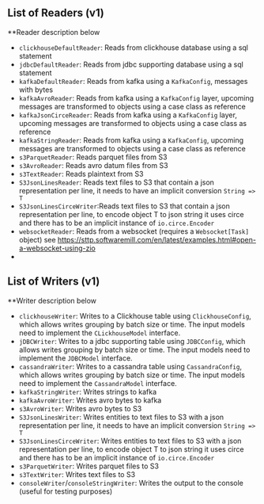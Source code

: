 ## List of Readers (v1)
**Reader description below
- `clickhouseDefaultReader`: Reads from clickhouse database using a sql statement
- `jdbcDefaultReader`: Reads from jdbc supporting database using a sql statement
- `kafkaDefaultReader`: Reads from kafka using a `KafkaConfig`, messages with bytes
- `kafkaAvroReader`: Reads from kafka using a `KafkaConfig` layer, upcoming messages are transformed to objects using a
  case class as reference
- `kafkaJsonCirceReader`: Reads from kafka using a `KafkaConfig` layer, upcoming messages are transformed to objects using a
  case class as reference
- `kafkaStringReader`: Reads from kafka using a `KafkaConfig`, upcoming messages are transformed to objects using a case
  class as reference
- `s3ParquetReader`: Reads parquet files from S3
- `s3AvroReader`: Reads avro datum files from S3
- `s3TextReader`: Reads plaintext from S3
- `S3JsonLinesReader`: Reads text files to S3 that contain a json representation per line, it needs to have an
  implicit conversion `String => T`
- `S3JsonLinesCirceWriter`:Reads text files to S3 that contain a json representation per line, to encode
  object T to json string it uses circe and there has to be an implicit instance of `io.circe.Encoder`
- `websocketReader`: Reads from a websocket (requires a `Websocket[Task]` object) see https://sttp.softwaremill.com/en/latest/examples.html#open-a-websocket-using-zio
-
## List of Writers (v1)
**Writer description below
- `clickhouseWriter`: Writes to a Clickhouse table using `ClickhouseConfig`, which allows writes grouping by batch
  size or time. The input models need to implement the `CLickhouseModel` interface.
- `jDBCWriter`: Writes to a jdbc supporting table using `JDBCConfig`, which allows writes grouping by batch
  size or time. The input models need to implement the `JDBCModel` interface.
- `cassandraWriter`: Writes to a cassandra table using `CassandraConfig`, which allows writes grouping by batch
  size or time. The input models need to implement the `CassandraModel` interface.
- `kafkaStringWriter`: Writes strings to kafka
- `kafkaAvroWriter`: Writes avro bytes to kafka
- `s3AvroWriter`: Writes avro bytes to S3
- `S3JsonLinesWriter`: Writes entities to text files to S3 with a json representation per line, it needs to have an
  implicit conversion `String => T`
- `S3JsonLinesCirceWriter`: Writes entities to text files to S3 with a json representation per line, to encode
  object T to json string it uses circe and there has to be an implicit instance of `io.circe.Encoder`
- `s3ParquetWriter`: Writes parquet files to S3
- `s3TextWriter`: Writes text files to S3
- `consoleWriter`/`consoleStringWriter`: Writes the output to the console (useful for testing purposes)

